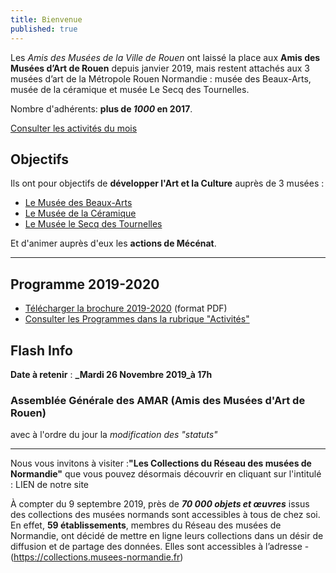 ```yaml
---
title: Bienvenue
published: true
---
```


Les _Amis des Musées de la Ville de Rouen_ ont laissé la place aux **Amis des Musées d’Art de Rouen** depuis janvier 2019, mais restent attachés aux 3 musées d’art de la Métropole Rouen Normandie : musée des Beaux-Arts, musée de la céramique et musée Le Secq des Tournelles.

Nombre d'adhérents: **plus de _1000_ en 2017**.

<p><a href="/pages/activites-du-mois.html" class="bouton">Consulter les activités du mois</a></p>  

## Objectifs

Ils ont pour objectifs de **développer l'Art et la Culture** auprès de 3 musées :
- [Le Musée des Beaux-Arts](http://mbarouen.fr/fr)
- [Le Musée de la Céramique](http://museedelaceramique.fr/fr)
- [Le Musée le Secq des Tournelles](http://museelesecqdestournelles.fr/fr)

Et d'animer auprès d'eux les **actions de Mécénat**.

---

## Programme 2019-2020

- [Télécharger la brochure 2019-2020](/fichiers/plaquette-2019-2020.pdf) (format PDF)
- [Consulter les Programmes dans la rubrique "Activités"](/pages/activites.html)

## Flash Info  

**Date à retenir** :  **_Mardi 26 Novembre 2019_à 17h**  
### Assemblée Générale des AMAR (Amis des Musées d'Art de Rouen)   

avec à l'ordre du jour la _modification des "statuts"_ 

---  



Nous vous invitons à visiter :**"Les Collections du Réseau des musées de Normandie"** que vous pouvez désormais découvrir en cliquant sur l'intitulé : LIEN de notre site   



À compter du 9 septembre 2019, près de **_70 000 objets et œuvres_** issus des collections des musées
normands sont accessibles à tous de chez soi. En effet, **59 établissements**, membres du Réseau des
musées de Normandie, ont décidé de mettre en ligne leurs collections dans un désir de diffusion et
de partage des données. Elles sont accessibles à l’adresse -(https://collections.musees-normandie.fr)

